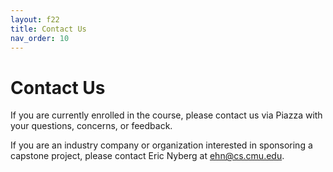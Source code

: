 ```yaml
---
layout: f22
title: Contact Us
nav_order: 10
---
```


# Contact Us

If you are currently enrolled in the course, please contact us via Piazza with your questions, concerns, or feedback.

If you are an industry company or organization interested in sponsoring a capstone project, please contact Eric Nyberg at [ehn@cs.cmu.edu](mailto:ehn@cs.cmu.edu).